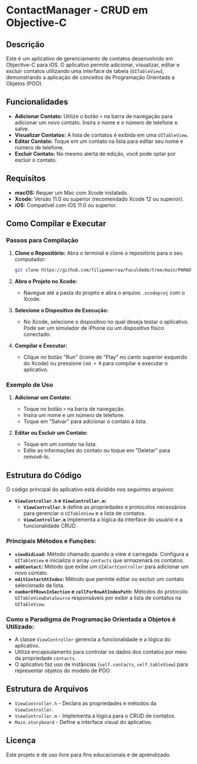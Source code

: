 
# **ContactManager - CRUD em Objective-C**

## **Descrição**

Este é um aplicativo de gerenciamento de contatos desenvolvido em Objective-C para iOS. O aplicativo permite adicionar, visualizar, editar e excluir contatos utilizando uma interface de tabela (`UITableView`), demonstrando a aplicação de conceitos de Programação Orientada a Objetos (POO).

## **Funcionalidades**

- **Adicionar Contato:** Utilize o botão `+` na barra de navegação para adicionar um novo contato. Insira o nome e o número de telefone e salve.
- **Visualizar Contatos:** A lista de contatos é exibida em uma `UITableView`.
- **Editar Contato:** Toque em um contato na lista para editar seu nome e número de telefone.
- **Excluir Contato:** No mesmo alerta de edição, você pode optar por excluir o contato.

## **Requisitos**

- **macOS:** Requer um Mac com Xcode instalado.
- **Xcode:** Versão 11.0 ou superior (recomendado Xcode 12 ou superior).
- **iOS:** Compatível com iOS 11.0 ou superior.

## **Como Compilar e Executar**

### **Passos para Compilação**

1. **Clone o Repositório:**
   Abra o terminal e clone o repositório para o seu computador:
   ```bash
   git clone https://github.com/filipemarraa/Faculdade/tree/main/PARADIGMAS%20DE%20LINGUAGENS%20COMPUTACIONAIS/Trabalho%20A1%3A%20Paradigmas%20%20OO
   ```

2. **Abra o Projeto no Xcode:**
   - Navegue até a pasta do projeto e abra o arquivo `.xcodeproj` com o Xcode.

3. **Selecione o Dispositivo de Execução:**
   - No Xcode, selecione o dispositivo no qual deseja testar o aplicativo. Pode ser um simulador de iPhone ou um dispositivo físico conectado.

4. **Compilar e Executar:**
   - Clique no botão "Run" (ícone de "Play" no canto superior esquerdo do Xcode) ou pressione `Cmd + R` para compilar e executar o aplicativo.

### **Exemplo de Uso**

1. **Adicionar um Contato:**
   - Toque no botão `+` na barra de navegação.
   - Insira um nome e um número de telefone.
   - Toque em "Salvar" para adicionar o contato à lista.

2. **Editar ou Excluir um Contato:**
   - Toque em um contato na lista.
   - Edite as informações do contato ou toque em "Deletar" para removê-lo.

## **Estrutura do Código**

O código principal do aplicativo está dividido nos seguintes arquivos:

- **`ViewController.h` e `ViewController.m`:** 
  - **`ViewController.h`** define as propriedades e protocolos necessários para gerenciar o `UITableView` e a lista de contatos.
  - **`ViewController.m`** implementa a lógica da interface do usuário e a funcionalidade CRUD.

### **Principais Métodos e Funções:**

- **`viewDidLoad`:** Método chamado quando a view é carregada. Configura a `UITableView` e inicializa o array `contacts` que armazenará os contatos.
- **`addContact`:** Método que exibe um `UIAlertController` para adicionar um novo contato.
- **`editContactAtIndex`:** Método que permite editar ou excluir um contato selecionado da lista.
- **`numberOfRowsInSection` e `cellForRowAtIndexPath`:** Métodos do protocolo `UITableViewDataSource` responsáveis por exibir a lista de contatos na `UITableView`.

### **Como o Paradigma de Programação Orientada a Objetos é Utilizado:**

- A classe `ViewController` gerencia a funcionalidade e a lógica do aplicativo.
- Utiliza encapsulamento para controlar os dados dos contatos por meio da propriedade `contacts`.
- O aplicativo faz uso de instâncias (`self.contacts`, `self.tableView`) para representar objetos do modelo de POO.

## **Estrutura de Arquivos**

- `ViewController.h` - Declara as propriedades e métodos da `ViewController`.
- `ViewController.m` - Implementa a lógica para o CRUD de contatos.
- `Main.storyboard` - Define a interface visual do aplicativo.

## **Licença**

Este projeto é de uso livre para fins educacionais e de aprendizado.
